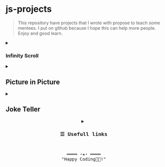# js-projects

> This repository have projects that I wrote with propose to teach some mentees. I put on github because I hope this can help more people. Enjoy and good learn.

<details>
    <summary><h3>Infinity Scroll</h3></summary>
    <ul>
        <li>Accese the <a href="https://unsplash.com/documentation">api documentation</a></li>
        <li>Click in <b>Register as developer</b></li>
        <img src="./infinity-scroll/img/register_as_developer.png" />
        <li>When already login, in the sidebar click on <b>Location</b> located in <i>Schema</i> section</li>
        <img src="./infinity-scroll/img/schema_location.png" />
        <li>Here have some importants informations about the lib. If you scroll down, you will see the <b>Authorization</b> section with the URL that we will use on fetch and the explanation about <i>YOUR_ACCESS_KEY</i></li>
        <img src="./infinity-scroll/img/authorization_section.png" />
        <li>To get an access key, click in <b>your apps</b> in the header and in <b>New Application</b></li>
        <img src="./infinity-scroll/img/your_new_app.png" />
        <li>Give your <i>Application Name</i> and some <i>Description</i>. After click on <b>Create application</b></li>
        <img src="./infinity-scroll/img/create_application.png" />
        <li>Now you have some informations about your <i>production application</i>. If you scroll down, you can see your <b>Keys</b>.</li>
        <img src="./infinity-scroll/img/keys.png" />
        <li>Now you can replace your key in the <code>script.js</code> file and see the application working.</li>
        <img src="./infinity-scroll/img/replace_key.png" />
    </ul>
</details>

<details>
    <summary><h2>Picture in Picture</h3></summary>
    <ul>
        <li>When loaded, you need choose what screen you want share. Ps: a youtube video</li>
        <img src="./picture-in-picture/img/choose_screen.png" />
        <li>After that, you will need to go back to application tab. At this point you will see a notice of which screen you are sharing. Click in <b>Start</b> and a window will overlap all your screens with the screen you chose to share, including games.</li>
        <img src="./picture-in-picture/img/shared_screen.png" />
        <li>You can resize and move this screen as much as you like.</b></li>
    </ul>
</details>

<details>
    <summary><h2>Joke Teller</h3></summary>
    <ul>
        <li>Accese the <a href="https://www.voicerss.org/">api documentation</a></li>
        <li>Click in <b>Profile</b> and make a registration</li>
        <img src="./joke-teller/img/registration.png" />
        <li>When already login, you will see that your account is inactive. Click in <b>Active account</b> for receive an email.</li>
        <img src="./joke-teller/img/inactive.png" />
        <li>In your email, search for activation email that API will send to you. Remember to look at the trash. Copy the code, paste in url input and enter.</li>
        <img src="./joke-teller/img/active_account.png" />
        <li>Now your account is active! Copy the <b>API Key</b></li>
        <img src="./joke-teller/img/active.png" />
        <li>Now you can replace your key in the <code>script.js</code> file and see the application working.</li>
        <img src="./joke-teller/img/replace.png" />
    </ul>
</details>

<!-- Details Section-->
<details align="center">
    <summary align="center">
        <h3 align="center"><samp align="center">&#9776; Usefull links</samp></h3>
    </summary>
    <a align="center" href="https://zerotomastery.io/cheatsheets/javascript-cheatsheet-the-advanced-concepts/?utm_source=udemy&utm_medium=coursecontent">
        Advanced JavaScript Cheat Sheet
    </a>
    <br>
    <a align="center" href="https://gitmoji.dev/">
        Gitmoji Commits
    </a>
    <br>
    <a align="center" href="https://www.conventionalcommits.org/en/v1.0.0/">
        Conventional Commits
    </a>
    <br>
    <a align="center" href="https://medium.com/linkapi-solutions/conventional-commits-pattern-3778d1a1e657">
        More about <i>Conventional Commits</i>(PT-br)
    </a>
</details>

<br>

<!-- Footer -->
<samp>
    <p align="center">
        ════ ⋆★⋆ ════
        <br>
        "Happy Coding👨‍💻!"
    </p>
</samp>
